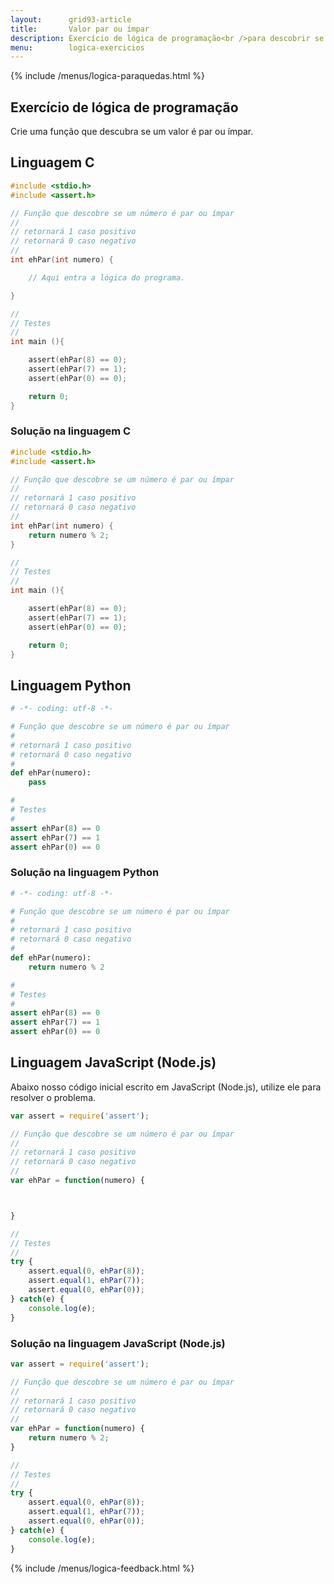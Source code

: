 ```yaml
---
layout:      grid93-article
title:       Valor par ou ímpar
description: Exercício de lógica de programação<br />para descobrir se um número é par ou ímpar.
menu:        logica-exercicios
---
```


{% include /menus/logica-paraquedas.html %}

Exercício de lógica de programação
---
     
Crie uma função que descubra se um valor é par ou ímpar.

        

Linguagem C
---


```c
#include <stdio.h>
#include <assert.h>

// Função que descobre se um número é par ou ímpar
//
// retornará 1 caso positivo
// retornará 0 caso negativo
//
int ehPar(int numero) {

    // Aqui entra a lógica do programa.

}

//
// Testes
//
int main (){

    assert(ehPar(8) == 0);
    assert(ehPar(7) == 1);
    assert(ehPar(0) == 0);

    return 0;
}
```


### Solução na linguagem C

```c
#include <stdio.h>
#include <assert.h>

// Função que descobre se um número é par ou ímpar
//
// retornará 1 caso positivo
// retornará 0 caso negativo
//
int ehPar(int numero) {
    return numero % 2;
}

//
// Testes
//
int main (){

    assert(ehPar(8) == 0);
    assert(ehPar(7) == 1);
    assert(ehPar(0) == 0);

    return 0;
}
```

Linguagem Python
---

```python
# -*- coding: utf-8 -*-

# Função que descobre se um número é par ou ímpar
#
# retornará 1 caso positivo
# retornará 0 caso negativo
#
def ehPar(numero):
	pass

#
# Testes
#
assert ehPar(8) == 0
assert ehPar(7) == 1
assert ehPar(0) == 0
```


### Solução na linguagem Python


```python
# -*- coding: utf-8 -*-

# Função que descobre se um número é par ou ímpar
#
# retornará 1 caso positivo
# retornará 0 caso negativo
#
def ehPar(numero):
	return numero % 2

#
# Testes
#
assert ehPar(8) == 0
assert ehPar(7) == 1
assert ehPar(0) == 0
```


Linguagem JavaScript (Node.js)
---

Abaixo nosso código inicial escrito em JavaScript (Node.js), utilize ele para resolver o problema.


```javascript
var assert = require('assert');

// Função que descobre se um número é par ou ímpar
//
// retornará 1 caso positivo
// retornará 0 caso negativo
//
var ehPar = function(numero) {



}

//
// Testes
//
try {
    assert.equal(0, ehPar(8));
    assert.equal(1, ehPar(7));
    assert.equal(0, ehPar(0));
} catch(e) {
    console.log(e);
}

```


### Solução na linguagem JavaScript (Node.js)


```javascript
var assert = require('assert');

// Função que descobre se um número é par ou ímpar
//
// retornará 1 caso positivo
// retornará 0 caso negativo
//
var ehPar = function(numero) {
    return numero % 2;
}

//
// Testes
//
try {
    assert.equal(0, ehPar(8));
    assert.equal(1, ehPar(7));
    assert.equal(0, ehPar(0));
} catch(e) {
    console.log(e);
}

``` 


{% include /menus/logica-feedback.html %}